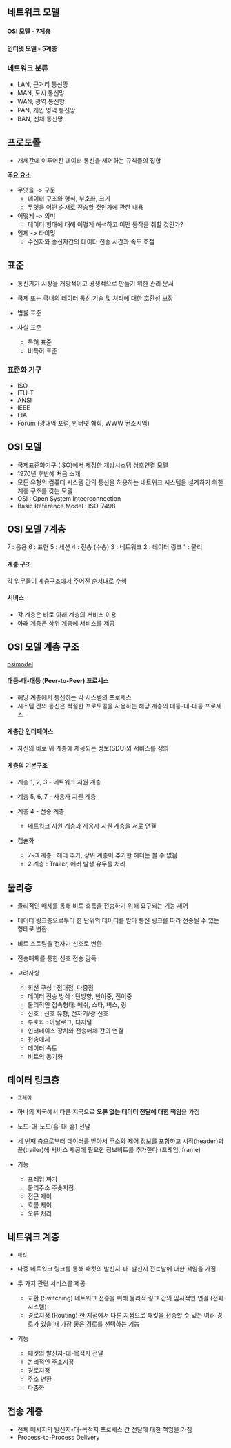 ## 네트워크 모델

#### OSI 모델 - 7계층

#### 인터넷 모델 - 5계층

### 네트워크 분류

-   LAN, 근거리 통신망
-   MAN, 도시 통신망
-   WAN, 광역 통신망
-   PAN, 개인 영역 통신망
-   BAN, 신체 통신망

## 프로토콜

-   개체간에 이루어진 데이터 통신을 제어하는 규칙들의 집합

**주요 요소**

-   무엇을 -> 구문
    -   데이터 구조와 형식, 부호화, 크기
    -   무엇을 어떤 순서로 전송할 것인가에 관한 내용
-   어떻게 -> 의미
    -   데이터 형태에 대해 어떻게 해석하고 어떤 동작을 취할 것인가?
-   언제 -> 타이밍
    -   수신자와 송신자간의 데이터 전송 시간과 속도 조절

## 표준

-   통신기기 시장을 개방적이고 경쟁적으로 만들기 위한 관리 문서
-   국제 또는 국내의 데이터 통신 기술 및 처리에 대한 호환성 보장

-   법률 표준
-   사실 표준
    -   특허 표준
    -   비특허 표준

### 표준화 기구

-   ISO
-   ITU-T
-   ANSI
-   IEEE
-   EIA
-   Forum (광대역 포럼, 인터넷 협회, WWW 컨소시엄)

## OSI 모델

-   국제표준화기구 (ISO)에서 제정한 개방시스템 상호연결 모델
-   1970년 후반에 처음 소개
-   모든 유형의 컴퓨터 시스템 간의 통신을 허용하는 네트워크 시스템을 설계하기 위한 계층 구조를 갖는 모델
-   OSI : Open System Inteerconnection
-   Basic Reference Model : ISO-7498

## OSI 모델 7계층

7 : 응용
6 : 표현
5 : 세션
4 : 전송 (수송)
3 : 네트워크
2 : 데이터 링크
1 : 물리

#### 계층 구조

각 임무들이 계층구조에서 주어진 순서대로 수행

#### 서비스

-   각 계층은 바로 아래 계층의 서비스 이용
-   아래 계층은 상위 계층에 서비스를 제공

## OSI 모델 계층 구조

[osimodel](https://img1.daumcdn.net/thumb/R800x0/?scode=mtistory2&fname=https%3A%2F%2Ft1.daumcdn.net%2Fcfile%2Ftistory%2F2274164853480D0514)

#### 대등-대-대등 (Peer-to-Peer) 프로세스

-   해당 계층에서 통신하는 각 시스템의 프로세스
-   시스템 간의 통신은 적절한 프로토콜을 사용하는 해당 계층의 대등-대-대등 프로세스

#### 계층간 인터페이스

-   자신의 바로 위 계층에 제공되는 정보(SDU)와 서비스를 정의

#### 계층의 기본구조

-   계층 1, 2, 3 - 네트워크 지원 계층
-   계층 5, 6, 7 - 사용자 지원 계층
-   계층 4 - 전송 계층

    -   네트워크 지원 계층과 사용자 지원 계층을 서로 연결

-   캡슐화
    -   7~3 계층 : 헤더 추가, 상위 계층이 추가한 헤더는 볼 수 없음
    -   2 계층 : Trailer, 에러 발생 유무를 처리

## 물리층

-   물리적인 매체를 통해 비트 흐름을 전송하기 위해 요구되는 기능 제어
-   데이터 링크층으로부터 한 단위의 데이터를 받아 통신 링크를 따라 전송될 수 있는 형태로 변환
-   비트 스트림을 전자기 신호로 변환
-   전송매체를 통한 신호 전송 감독

-   고려사항
    -   회선 구성 : 점대점, 다중점
    -   데이터 전송 방식 : 단방향, 반이중, 전이중
    -   물리적인 접속형태: 메쉬, 스타, 버스, 링
    -   신호 : 신호 유형, 전자기/광 신호
    -   부호화 : 아날로그, 디지털
    -   인터페이스 장치와 전송매체 간의 연결
    -   전송매체
    -   데이터 속도
    -   비트의 동기화

## 데이터 링크층

-   `프레임`
-   하나의 지국에서 다른 지국으로 **오류 없는 데이터 전달에 대한 책임**을 가짐
-   노드-대-노드(홉-대-홉) 전달
-   세 번째 층으로부터 데이터를 받아서 주소와 제어 정보를 포함하고 시작(header)과 끝(trailer)에 서비스 제공에 필요한 정보비트를 추가한다 (프레임, frame)

-   기능
    -   프레임 짜기
    -   물리주소 주솟지정
    -   접근 제어
    -   흐름 제어
    -   오류 처리

## 네트워크 계층

-   `패킷`
-   다중 네트워크 링크를 통해 패킷의 발신지-대-발신지 전ㄷ날에 대한 책임을 가짐
-   두 가지 관련 서비스를 제공

    -   교환 (Switching)
        네트워크 전송을 위해 물리적 링크 간의 임시적인 연결 (전화 시스템)
    -   경로지정 (Routing)
        한 지점에서 다른 지점으로 패킷을 전송할 수 있는 여러 경로가 있을 때 가장 좋은 경로를 선택하는 기능

-   기능
    -   패킷의 발신지-대-목적지 전달
    -   논리적인 주소지정
    -   경로지정
    -   주소 변환
    -   다중화

## 전송 계층

-   전체 메시지의 발신지-대-목적지 프로세스 간 전달에 대한 책임을 가짐
-   Process-to-Process Delivery
